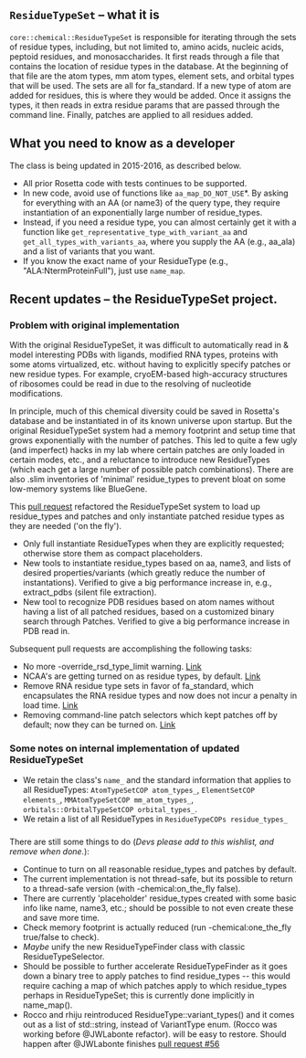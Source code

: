 ##  `ResidueTypeSet` – what it is
`core::chemical::ResidueTypeSet` is responsible for iterating through the sets of residue types, including, but not limited to, amino
acids, nucleic acids, peptoid residues, and monosaccharides.  It first reads through a file that contains the
location of residue types in the database.  At the beginning of that file are the atom types, mm atom types,
element sets, and orbital types that will be used.  The sets are all for fa_standard.  If a new type of atom are
added for residues, this is where they would be added.  Once it assigns the types, it then reads in extra residue
params that are passed through the command line.  Finally, patches are applied to all residues added.

## What you need to know as a developer
The class is being updated in 2015-2016, as described below. 
+ All prior Rosetta code with tests continues to be supported.
+ In new code, avoid use of functions like `aa_map_DO_NOT_USE`*. By asking for everything with an AA (or name3) of the query type, they require instantiation of an exponentially large number of residue_types.
+ Instead, if you need a residue type, you can almost certainly get it with a function like `get_representative_type_with_variant_aa` and `get_all_types_with_variants_aa`, where you supply the AA (e.g., aa_ala) and a list of variants that you want.
+ If you know the exact name of your ResidueType (e.g., "ALA:NtermProteinFull"), just use `name_map`.
 
## Recent updates – the ResidueTypeSet project.
### Problem with original implementation
With the original ResidueTypeSet, it was difficult to automatically read in & model interesting PDBs with ligands, modified RNA types, proteins with some atoms virtualized, etc. without having to explicitly specify patches or new residue types. For example, cryoEM-based high-accuracy structures of ribosomes could be read in due to the resolving of nucleotide modifications.

In principle, much of this chemical diversity could be saved in Rosetta's database and be instantiated in of its known universe upon startup. But the original ResidueTypeSet system had a memory footprint and setup time that grows exponentially with the number of patches. This led to quite a few ugly (and imperfect) hacks in my lab where certain patches are only loaded in certain modes, etc., and a reluctance to introduce new ResidueTypes (which each get a large number of possible patch combinations). There are also .slim inventories of 'minimal' residue_types to prevent bloat on some low-memory systems like BlueGene.

This [pull request](https://github.com/RosettaCommons/main/pull/591) refactored the ResidueTypeSet system to load up residue_types and patches and only instantiate patched residue types as they are needed ('on the fly').

+ Only full instantiate ResidueTypes when they are explicitly requested; otherwise store them as compact placeholders.
+ New tools to instantiate residue_types based on aa, name3, and lists of desired properties/variants (which greatly reduce the number of instantations). Verified to give a big performance increase in, e.g., extract_pdbs (silent file extraction).
+ New tool to recognize PDB residues based on atom names without having a list of all patched residues, based on a customized binary search through Patches. Verified to give a big performance increase in PDB read in.

 Subsequent pull requests are accomplishing the following tasks:
+ No more -override_rsd_type_limit warning. [Link](https://github.com/RosettaCommons/main/pull/725)
+ NCAA's are getting turned on as residue types, by default. [Link](https://github.com/RosettaCommons/main/pull/722)
+ Remove RNA residue type sets in favor of fa_standard, which encapsulates the RNA residue types and now does not incur a penalty in load time. [Link](https://github.com/RosettaCommons/main/pull/745)
+ Removing command-line patch selectors which kept patches off by default; now they can be turned on. [Link](https://github.com/RosettaCommons/main/pull/756)

### Some notes on internal implementation of updated ResidueTypeSet
+ We retain the class's `name_` and the standard information that applies to all ResidueTypes: 	`AtomTypeSetCOP atom_types_`, `ElementSetCOP elements_`, `MMAtomTypeSetCOP mm_atom_types_`, `orbitals::OrbitalTypeSetCOP orbital_types_`.
+ We retain a list of all ResidueTypes in `ResidueTypeCOPs residue_types_`




###
There are still some things to do (*Devs please add to this wishlist, and remove when done.*):
+ Continue to turn on all reasonable residue_types and patches by default.
+ The current implementation is not thread-safe, but its possible to return to a thread-safe version (with -chemical:on_the_fly false).
+ There are currently 'placeholder' residue_types created with some basic info like name, name3, etc.; should be possible to not even create these and save more time.
+ Check memory footprint is actually reduced (run -chemical:one_the_fly true/false to check).
+ _Maybe_ unify the new ResidueTypeFinder class with classic ResidueTypeSelector.
+ Should be possible to further accelerate ResidueTypeFinder as it goes down a binary tree to apply patches to find residue_types -- this would require caching a map of which patches apply to which residue_types perhaps in ResidueTypeSet; this is currently done implicitly in name_map().
+ Rocco and rhiju reintroduced ResidueType::variant_types() and it comes out as a list of std::string, instead of VariantType enum. (Rocco was working before @JWLabonte refactor). will be easy to restore. Should happen after @JWLabonte finishes [pull request #56](https://github.com/RosettaCommons/main/pull/56)
